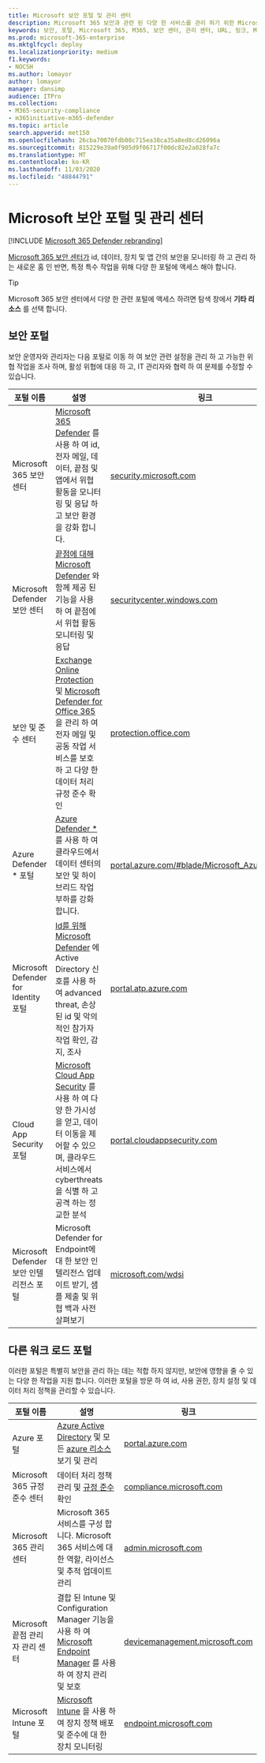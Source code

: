 ```yaml
---
title: Microsoft 보안 포털 및 관리 센터
description: Microsoft 365 보안과 관련 된 다양 한 서비스를 관리 하기 위한 Microsoft 관리 센터 또는 포털 찾기
keywords: 보안, 포털, Microsoft 365, M365, 보안 센터, 관리 센터, URL, 링크, MTP, Microsoft Defender ATP, microsoft it, ad, Azure atp, Office 365 ATP, MCAS, WDSI,,, Intune, AATP, & Cloud,
ms.prod: microsoft-365-enterprise
ms.mktglfcycl: deploy
ms.localizationpriority: medium
f1.keywords:
- NOCSH
ms.author: lomayor
author: lomayor
manager: dansimp
audience: ITPro
ms.collection:
- M365-security-compliance
- m365initiative-m365-defender
ms.topic: article
search.appverid: met150
ms.openlocfilehash: 26cba70070fdb08c715ea38ca35a8ed8cd26096a
ms.sourcegitcommit: 815229e39a0f905d9f06717f00dc82e2a028fa7c
ms.translationtype: MT
ms.contentlocale: ko-KR
ms.lasthandoff: 11/03/2020
ms.locfileid: "48844791"
---
```

# <a name="microsoft-security-portals-and-admin-centers"></a>Microsoft 보안 포털 및 관리 센터

[!INCLUDE [Microsoft 365 Defender rebranding](../includes/microsoft-defender.md)]

[Microsoft 365 보안 센터가](overview-security-center.md) id, 데이터, 장치 및 앱 간의 보안을 모니터링 하 고 관리 하는 새로운 홈 인 반면, 특정 특수 작업을 위해 다양 한 포털에 액세스 해야 합니다.

> [!TIP] 
> Microsoft 365 보안 센터에서 다양 한 관련 포털에 액세스 하려면 탐색 창에서 **기타 리소스** 를 선택 합니다.

## <a name="security-portals"></a>보안 포털

보안 운영자와 관리자는 다음 포털로 이동 하 여 보안 관련 설정을 관리 하 고 가능한 위협 작업을 조사 하며, 활성 위협에 대응 하 고, IT 관리자와 협력 하 여 문제를 수정할 수 있습니다.
<p></p>

| 포털 이름 | 설명 | 링크 |
|---|---|---| 
| Microsoft 365 보안 센터 | [Microsoft 365 Defender](microsoft-threat-protection.md) 를 사용 하 여 id, 전자 메일, 데이터, 끝점 및 앱에서 위협 활동을 모니터링 및 응답 하 고 보안 환경을 강화 합니다. | [security.microsoft.com](https://security.microsoft.com/) |
| Microsoft Defender 보안 센터 | [끝점에 대해 Microsoft Defender](https://docs.microsoft.com/windows/security/threat-protection/microsoft-defender-atp/microsoft-defender-advanced-threat-protection) 와 함께 제공 된 기능을 사용 하 여 끝점에서 위협 활동 모니터링 및 응답 | [securitycenter.windows.com](https://securitycenter.microsoft.com/) |
| 보안 및 준수 센터 | [Exchange Online Protection](https://docs.microsoft.com/microsoft-365/security/office-365-security/exchange-online-protection-overview?view=o365-worldwide) 및 [Microsoft Defender for Office 365](https://docs.microsoft.com/microsoft-365/security/office-365-security/office-365-atp?view=o365-worldwide) 을 관리 하 여 전자 메일 및 공동 작업 서비스를 보호 하 고 다양 한 데이터 처리 규정 준수 확인 | [protection.office.com](https://protection.office.com) |
| Azure Defender * 포털 | [Azure Defender *](https://docs.microsoft.com/azure/security-center/security-center-intro) 를 사용 하 여 클라우드에서 데이터 센터의 보안 및 하이브리드 작업 부하를 강화 합니다. | [portal.azure.com/#blade/Microsoft_Azure_Security](https://portal.azure.com/#blade/Microsoft_Azure_Security/SecurityMenuBlade/0) |
| Microsoft Defender for Identity 포털 | [Id를 위해 Microsoft Defender](https://docs.microsoft.com/azure-advanced-threat-protection/what-is-atp) 에 Active Directory 신호를 사용 하 여 advanced threat, 손상 된 id 및 악의적인 참가자 작업 확인, 감지, 조사 | [portal.atp.azure.com](https://portal.atp.azure.com/) |
| Cloud App Security 포털 | [Microsoft Cloud App Security](https://docs.microsoft.com/cloud-app-security/what-is-cloud-app-security) 를 사용 하 여 다양 한 가시성을 얻고, 데이터 이동을 제어할 수 있으며, 클라우드 서비스에서 cyberthreats을 식별 하 고 공격 하는 정교한 분석 | [portal.cloudappsecurity.com](https://portal.cloudappsecurity.com/) |
| Microsoft Defender 보안 인텔리전스 포털 | Microsoft Defender for Endpoint에 대 한 보안 인텔리전스 업데이트 받기, 샘플 제출 및 위협 백과 사전 살펴보기 | [microsoft.com/wdsi](https://microsoft.com/wdsi) |

## <a name="portals-for-other-workloads"></a>다른 워크 로드 포털

이러한 포털은 특별히 보안을 관리 하는 데는 적합 하지 않지만, 보안에 영향을 줄 수 있는 다양 한 작업을 지원 합니다. 이러한 포털을 방문 하 여 id, 사용 권한, 장치 설정 및 데이터 처리 정책을 관리할 수 있습니다.
<p></p>

| 포털 이름 | 설명 | 링크 | 
|---|---|---| 
| Azure 포털 | [Azure Active Directory](https://docs.microsoft.com/azure/active-directory/fundamentals/active-directory-whatis) 및 모든 [azure 리소스](https://docs.microsoft.com/azure/azure-resource-manager/management/overview) 보기 및 관리  | [portal.azure.com](https://portal.azure.com/) |
| Microsoft 365 규정 준수 센터 | 데이터 처리 정책 관리 및 [규정 준수](https://docs.microsoft.com/microsoft-365/compliance/offering-home?view=o365-worldwide) 확인 | [compliance.microsoft.com](https://compliance.microsoft.com/) |
| Microsoft 365 관리 센터 | Microsoft 365 서비스를 구성 합니다. Microsoft 365 서비스에 대 한 역할, 라이선스 및 추적 업데이트 관리 | [admin.microsoft.com](https://admin.microsoft.com/) |
| Microsoft 끝점 관리자 관리 센터 | 결합 된 Intune 및 Configuration Manager 기능을 사용 하 여 [Microsoft Endpoint Manager](https://docs.microsoft.com/mem/configmgr/) 를 사용 하 여 장치 관리 및 보호 | [devicemanagement.microsoft.com](https://devicemanagement.microsoft.com/) |
| Microsoft Intune 포털 | [Microsoft Intune](https://docs.microsoft.com/intune/fundamentals/what-is-intune) 을 사용 하 여 장치 정책 배포 및 준수에 대 한 장치 모니터링 | [endpoint.microsoft.com](https://endpoint.microsoft.com/#blade/Microsoft_Intune_DeviceSettings/DevicesMenu/overview)
